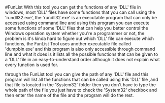 #FunList
 With this tool you can get the functions of any 'DLL' file in windows, most 'DLL' files have some functions that you can call using the 'rundll32.exe', the 'rundll32.exe' is an executable program that can only be accessed using command line and using this program you can execute some functions of some 'DLL' files that can help you better control the Windows operation system whether you're a programmer or not, the problem is it's kinda hard to figure out which 'DLL' file can execute which functions, the FunList Tool uses another executable file called 'dumpbin.exe' and this program is also only accessible through command line and what it does is it lists all the possible functions that can be given to a 'DLL' file in an easy-to-understand order although it does not explain what every function is used for.

through the FunList tool you can give the path of any 'DLL' file and this program will list all the functions that can be called using this 'DLL' file ,and that file is located in the 'System32' folder then you don't have to type the whole path of the file you just have to check the 'System32' checkbox and then
enter the name of the file and the program will do the rest.
